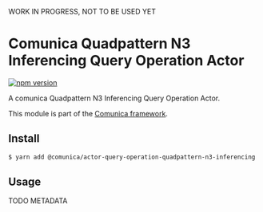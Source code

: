 WORK IN PROGRESS, NOT TO BE USED YET

# Comunica Quadpattern N3 Inferencing Query Operation Actor

[![npm version](https://badge.fury.io/js/%40comunica%2Factor-query-operation-quadpattern-n3-inferencing.svg)](https://www.npmjs.com/package/@comunica/actor-query-operation-quadpattern-n3-inferencing)

A comunica Quadpattern N3 Inferencing Query Operation Actor.

This module is part of the [Comunica framework](https://github.com/comunica/comunica).

## Install

```bash
$ yarn add @comunica/actor-query-operation-quadpattern-n3-inferencing
```

## Usage

TODO
METADATA